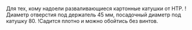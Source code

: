 Для тех, кому надоели разваливающиеся картонные катушки от HTP.
!Диаметр отверстия под держатель 45 мм, посадочный диаметр под катушку 80.
!Садится плотно и можно обойтись без винтов.
